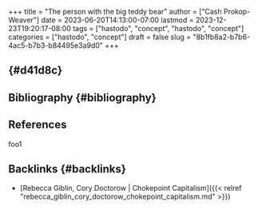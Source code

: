 +++
title = "The person with the big teddy bear"
author = ["Cash Prokop-Weaver"]
date = 2023-06-20T14:13:00-07:00
lastmod = 2023-12-23T19:20:17-08:00
tags = ["hastodo", "concept", "hastodo", "concept"]
categories = ["hastodo", "concept"]
draft = false
slug = "8b1fb8a2-b7b6-4ac5-b7b3-b84495e3a9d0"
+++

##  {#d41d8c}


## Bibliography {#bibliography}

## References

<style>.csl-entry{text-indent: -1.5em; margin-left: 1.5em;}</style><div class="csl-bib-body">
</div>

foo1


## Backlinks {#backlinks}

-   [Rebecca Giblin, Cory Doctorow | Chokepoint Capitalism]({{< relref "rebecca_giblin_cory_doctorow_chokepoint_capitalism.md" >}})
